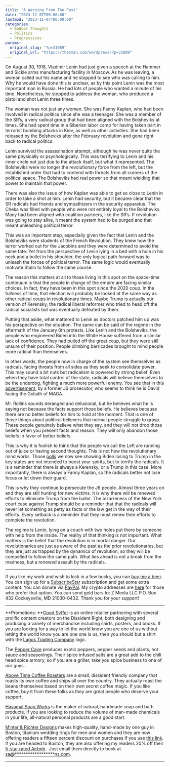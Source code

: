 ```yaml
---
title: "A Warning From The Past"
date: "2023-11-07T00:00:00"
lastmod: "2023-11-07T00:00:00"
categories:
  - Badder Thoughts
  - Politics
  - Progressives
params:
  original_slug: "?p=31089"
  original_url: "https://thezman.com/wordpress/?p=31089"
---
```


On August 30, 1918, Vladimir Lenin had just given a speech at the Hammer
and Sickle arms manufacturing facility in Moscow. As he was leaving, a
woman called out his name and he stopped to see who was calling to him.
Why he would have done this is unclear, as by this point Lenin was the
most important man in Russia. He had lots of people who wanted a minute
of his time. Nonetheless, he stopped to address the woman, who produced
a pistol and shot Lenin three times.

The woman was not just any woman. She was Fanny Kaplan, who had been
involved in radical politics since she was a teenager. She was a member
of the SR’s, a very radical group that had been aligned with the
Bolsheviks at times. She had spent time in a Siberian labor camp for
having taken part in terrorist bombing attacks in Kiev, as well as other
activities. She had been released by the Bolsheviks after the February
revolution and gone right back to radical politics.

Lenin survived the assassination attempt, although he was never quite
the same physically or psychologically. This was terrifying to Lenin and
his inner circle not just due to the attack itself, but what it
represented. The Bolsheviks were no longer the revolutionary force from
the left, but the established order that had to contend with threats
from all corners of the political space. The Bolsheviks had real power
so that meant wielding that power to maintain that power.

There was also the issue of how Kaplan was able to get so close to Lenin
in order to take a shot at him. Lenin had security, but it became clear
that the SR radicals had friends and sympathizers in the security
apparatus. The Cheka was filled with people who were not entirely loyal
to the Bolsheviks. Many had been aligned with coalition partners, like
the SR’s. If revolution was going to stay alive, it meant the system had
to be purged and that meant unleashing political terror.

This was an important step, especially given the fact that Lenin and the
Bolsheviks were students of the French Revolution. They knew how the
terror worked out for the Jacobins and they were determined to avoid the
same fate. Yet from the perspective of Lenin lying in a bed with a hole
in his neck and a bullet in his shoulder, the only logical path forward
was to unleash the forces of political terror. The same logic would
eventually motivate Stalin to follow the same course.

The reason this matters at all to those living in this spot on the
space-time continuum is that the people in charge of the empire are
facing similar choices. In fact, they have been in this spot since the
2020 coup. In the fullness of time, that election will probably be
looked at the same way as other radical coups in revolutionary times.
Maybe Trump is actually our version of Kerensky, the radical liberal
reformer who tried to head off the radical socialists but was eventually
defeated by them.

Putting that aside, what mattered to Lenin as doctors patched him up was
his perspective on the situation. The same can be said of the regime in
the aftermath of the January 6th protests. Like Lenin and the
Bolsheviks, the people who engineered Biden into the White House
suffered from a similar lack of confidence. They had pulled off the
great coup, but they were still unsure of their position. People
climbing barricades brought to mind people more radical than themselves.

In other words, the people now in charge of the system see themselves as
radicals, facing threats from all sides as they seek to consolidate
power. This may sound a bit nuts but radicalism is powered by strong
belief. Even when they have total control of the state, radicals will
believe themselves to be the underdog, fighting a much more powerful
enemy. You see that in this
[advertisement ](https://twitter.com/WillRollinsCA/status/1717327791774150946)
by a former J6 prosecutor, who seems to think he is David facing the
Goliath of MAGA.

Mr. Rollins sounds deranged and delusional, but he believes what he is
saying not because the facts support those beliefs. He believes because
there are no better beliefs for him to hold at the moment. That is one
of those things about political believers that normal people struggle to
grasp. These people genuinely believe what they say, and they will not
drop those beliefs when you present facts and reason. They will only
abandon those beliefs in favor of better beliefs.

This is why it is foolish to think that the people we call the Left are
running out of juice or having second thoughts. This is not how the
revolutionary mind works. Those <a
href="https://www.politico.com/news/2023/11/05/biden-polls-battleground-state-00125448"
rel="noopener" target="_blank">polls</a> we now see showing Biden losing
to Trump in the key states are not intended to boost your spirits, but
to terrify the radicals. It is a reminder that there is always a
Kerensky, or a Trump in this case. More importantly, there is always a
Fanny Kaplan, so the radicals better not lose focus or let down their
guard.

This is why they continue to persecute the J6 people. Almost three years
on and they are still hunting for new victims. It is why there will be
renewed efforts to eliminate Trump from the ballot. The bizarreness of
the New York court case against Trump should be a reminder that that the
radicals will never let something as petty as facts or the law get in
the way of their efforts. Every setback is a reminder that they must
renew their efforts to complete the revolution.

The regime is Lenin, lying on a couch with two holes put there by
someone with help from the inside. The reality of that thinking is not
important. What matters is the belief that the revolution is in mortal
danger. Our revolutionaries are just as aware of the past as the prior
revolutionaries, but they are just as trapped by the dynamics of
revolution, so they will be compelled to follow the same path. What lies
ahead is not a break from the madness, but a renewed assault by the
radicals.

------------------------------------------------------------------------

If you like my work and wish to kick in a few bucks, you can
<a href="https://www.buymeacoffee.com/mujolulu" rel="noopener"
target="_blank">buy me a beer</a>. You can sign up for a
<a href="https://www.subscribestar.com/the-z-blog" rel="noopener"
target="_blank">SubscribeStar</a> subscription and get some extra
content. You can donate via <a
href="https://www.paypal.com/donate/?cmd=_s-xclick&amp;hosted_button_id=UDAS2Q8JYA6CN&amp;source=url"
rel="noopener" target="_blank">PayPal</a>. My crypto addresses are
<a href="https://thezman.com/wordpress/?page_id=22713" rel="noopener"
target="_blank">here</a> for those who prefer that option. You can send
gold bars to: Z Media LLC P.O. Box 432 Cockeysville, MD 21030-0432.
Thank you for your support!

------------------------------------------------------------------------

**Promotions: **<a href="https://goodsvffer.com/" rel="noopener" target="_blank">Good
Svffer</a> is an online retailer partnering with several prolific
content creators on the Dissident Right, both designing and producing a
variety of merchandise including shirts, posters, and books. If you are
looking for a way to let the world know you are one of us without
letting the world know you are one one is us, then you should but a
shirt with the
<a href="https://goodsvffer.com/products/lagos-trading-company"
rel="noopener" target="_blank">Lagos Trading Company</a> logo.

The <a href="https://peppercave.com/shop/ols/products" rel="noopener"
target="_blank">Pepper Cave</a> produces exotic peppers, pepper seeds
and plants, hot sauce and seasonings. Their spice infused salts are a
great add to the chili head spice armory, so if you are a griller, take
you spice business to one of our guys.

<a href="https://abovetimecoffee.com/" rel="noopener"
target="_blank">Above Time Coffee Roasters</a> are a small, dissident
friendly company that roasts its own coffee and ships all over the
country. They actually roast the beans themselves based on their own
secret coffee magic. If you like coffee, buy it from these folks as they
are great people who deserve your support.

<a href="https://havamalsoapworks.com/" rel="noopener"
target="_blank">Havamal Soap Works</a> is the maker of natural, handmade
soap and bath products. If you are looking to reduce the volume of
man-made chemicals in your life, all-natural personal products are a
good start.

<a href="https://www.minterandrichterdesigns.com/"
rel="noreferrer nofollow noopener" target="_blank">Minter &amp; Richter
Designs</a> makes high-quality, hand-made by one guy in Boston, titanium
wedding rings for men and women and they are now offering readers a
fifteen percent discount on purchases if you use
<a href="https://www.minterandrichterdesigns.com/discount/ZMAN"
rel="noreferrer nofollow noopener" target="_blank">this link</a>.
<span class="highlight"><span class="colour"><span class="font"><span class="size">If
you are headed to Boston, they are also offering my readers 20% off
their <a
href="https://www.airbnb.com/users/7988017/listings?user_id=7988017&amp;s=3"
rel="noopener noreferrer" target="_blank">5-star rated Airbnb</a>.  Just
email them directly to book at
<a href="mailto:sa***@*********************ns.com"
data-original-string="OtOjejORowoEYGYe0Hdp6A==cb795QHCaN4VMXmR3HXwqUaC/ON3u2JGFy164f7fyA0KB9n0pnqbMKxkEiW7GD7gDpC"><span
class="apbct-email-encoder"
data-original-string="kS94mNbnwgcXiJ0tBthlSw==cb7A7NjpF+kS8KcNe3k8uAdP3Juuojv0YjHLCDRk3ME0yJ+8pJrhexLzjJztRBWG2RV"
title="This contact has been encoded by Anti-Spam by CleanTalk. Click to decode. To finish the decoding make sure that JavaScript is enabled in your browser.">sa<span
class="apbct-blur">***</span>@<span
class="apbct-blur">*********************</span>ns.com</span></a>.</span></span></span></span>

------------------------------------------------------------------------
